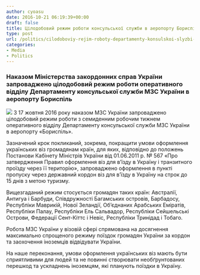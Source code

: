 ```yaml
---
author: cyoasu
date: 2016-10-21 06:19:39+00:00
draft: false
title: Цілодобовий режим роботи консульської служби в аеропорту Бориспіль
type: post
url: /politics/cilodoboviy-rejim-roboty-departamenty-konsulskoi-slyzbi-v-aeroport-boryspil/
categories:
- Media
- Politics
---
```


### Наказом Міністерства закордонних справ України запроваджено цілодобовий режим роботи оперативного відділу Департаменту консульської служби МЗС України в аеропорту Бориспіль


![](http://mfa.gov.ua/mediafiles/sites/dubai/images/news/tmbs/14716162_989986401109702_2054054357342714665_n-tmb-270x180.jpg)
З 17 жовтня 2016 року наказом МЗС України запроваджено цілодобовий режим роботи з семиденним робочим тижнем оперативного відділу Департаменту консульської служби МЗС України в аеропорту «Бориспіль».

Зазначений крок покликаний, зокрема, покращити умови оформлення українських віз громадянам країн, для яких, відповідно до положень Постанови Кабінету Міністрів України від 01.06.2011 р. № 567 «Про затвердження Правил оформлення віз для в’їзду в Україну і транзитного проїзду через її територію», запроваджено оформлення в пункті пропуску через державний кордон віз для в’їзду в Україну на строк до 15 днів з метою туризму.

Вищезгаданий режим стосується громадян таких країн: Австралії, Антигуа і Барбуди, Співдружності Багамських островів, Барбадосу, Республіки Маврикій, Нової Зеландії, Об’єднаних Арабських Еміратів, Республіки Палау, Республіки Ель Сальвадор, Республіки Сейшельські Острови, Федерації Сент-Кіттс і Невіс, Республіки Тринідад і Тобаго.

Робота МЗС України у візовій сфері спрямована на досягнення максимально спрощеного режиму поїздок громадян України за кордон та заохочення іноземців відвідувати України.

На наше переконання, умови оформлення українських віз мають бути сприятливими для людей та не повинні створювати необґрунтованих перешкод та ускладнень іноземцям, які планують поїздки в Україну.
